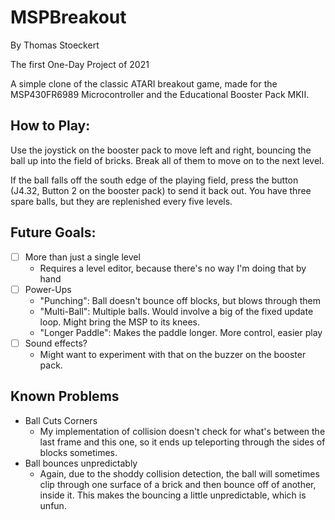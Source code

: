 # MSPBreakout
By Thomas Stoeckert

The first One-Day Project of 2021

A simple clone of the classic ATARI breakout game, made for the MSP430FR6989 Microcontroller and the Educational Booster Pack MKII.

## How to Play:
Use the joystick on the booster pack to move left and right, bouncing the ball up into the field of bricks. Break all of them to move on to the next level.

If the ball falls off the south edge of the playing field, press the button (J4.32, Button 2 on the booster pack) to send it back out. You have three spare balls, but they are replenished every five levels.

## Future Goals:
- [ ] More than just a single level
   - Requires a level editor, because there's no way I'm doing that by hand
- [ ] Power-Ups
   - "Punching": Ball doesn't bounce off blocks, but blows through them
   - "Multi-Ball": Multiple balls. Would involve a big of the fixed update loop. Might bring the MSP to its knees.
   - "Longer Paddle": Makes the paddle longer. More control, easier play
- [ ] Sound effects?
   - Might want to experiment with that on the buzzer on the booster pack.

## Known Problems
* Ball Cuts Corners
  * My implementation of collision doesn't check for what's between the last frame and this one, so it ends up teleporting through the sides of blocks sometimes.
* Ball bounces unpredictably
  * Again, due to the shoddy collision detection, the ball will sometimes clip through one surface of a brick and then bounce off of another, inside it. This makes the bouncing a little unpredictable, which is unfun.